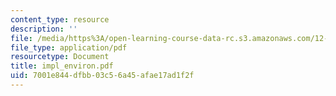 ```yaml
---
content_type: resource
description: ''
file: /media/https%3A/open-learning-course-data-rc.s3.amazonaws.com/12-000-solving-complex-problems-fall-2003/7001e844dfbb03c56a45afae17ad1f2f_impl_environ.pdf
file_type: application/pdf
resourcetype: Document
title: impl_environ.pdf
uid: 7001e844-dfbb-03c5-6a45-afae17ad1f2f
---
```

